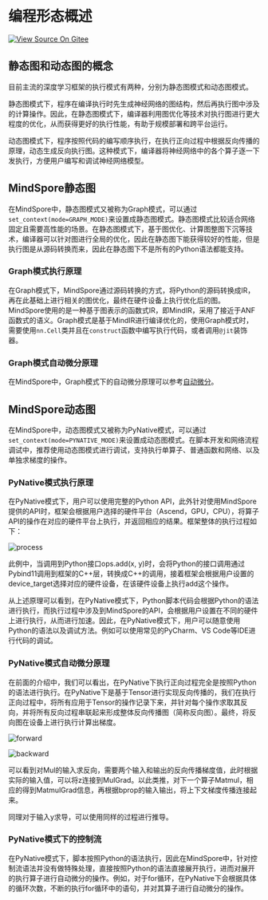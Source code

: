 # 编程形态概述

[![View Source On Gitee](https://mindspore-website.obs.cn-north-4.myhuaweicloud.com/website-images/master/resource/_static/logo_source.svg)](https://gitee.com/mindspore/docs/blob/master/docs/mindspore/source_zh_cn/model_train/program_form/overview.md)

## 静态图和动态图的概念

目前主流的深度学习框架的执行模式有两种，分别为静态图模式和动态图模式。

静态图模式下，程序在编译执行时先生成神经网络的图结构，然后再执行图中涉及的计算操作。因此，在静态图模式下，编译器利用图优化等技术对执行图进行更大程度的优化，从而获得更好的执行性能，有助于规模部署和跨平台运行。

动态图模式下，程序按照代码的编写顺序执行，在执行正向过程中根据反向传播的原理，动态生成反向执行图。这种模式下，编译器将神经网络中的各个算子逐一下发执行，方便用户编写和调试神经网络模型。

## MindSpore静态图

在MindSpore中，静态图模式又被称为Graph模式，可以通过`set_context(mode=GRAPH_MODE)`来设置成静态图模式。静态图模式比较适合网络固定且需要高性能的场景。在静态图模式下，基于图优化、计算图整图下沉等技术，编译器可以针对图进行全局的优化，因此在静态图下能获得较好的性能，但是执行图是从源码转换而来，因此在静态图下不是所有的Python语法都能支持。

### Graph模式执行原理

在Graph模式下，MindSpore通过源码转换的方式，将Python的源码转换成IR，再在此基础上进行相关的图优化，最终在硬件设备上执行优化后的图。MindSpore使用的是一种基于图表示的函数式IR，即MindIR，采用了接近于ANF函数式的语义。Graph模式是基于MindIR进行编译优化的，使用Graph模式时，需要使用`nn.Cell`类并且在`construct`函数中编写执行代码，或者调用`@jit`装饰器。

### Graph模式自动微分原理

在MindSpore中，Graph模式下的自动微分原理可以参考[自动微分](https://www.mindspore.cn/tutorials/zh-CN/master/beginner/autograd.html)。

## MindSpore动态图

在MindSpore中，动态图模式又被称为PyNative模式，可以通过`set_context(mode=PYNATIVE_MODE)`来设置成动态图模式。在脚本开发和网络流程调试中，推荐使用动态图模式进行调试，支持执行单算子、普通函数和网络、以及单独求梯度的操作。

### PyNative模式执行原理

在PyNative模式下，用户可以使用完整的Python API，此外针对使用MindSpore提供的API时，框架会根据用户选择的硬件平台（Ascend，GPU，CPU），将算子API的操作在对应的硬件平台上执行，并返回相应的结果。框架整体的执行过程如下：

![process](https://mindspore-website.obs.cn-north-4.myhuaweicloud.com/website-images/master/docs/mindspore/source_zh_cn/design/images/framework.png)

此例中，当调用到Python接口ops.add(x, y)时，会将Python的接口调用通过Pybind11调用到框架的C++层，转换成C++的调用，接着框架会根据用户设置的device_target选择对应的硬件设备，在该硬件设备上执行add这个操作。

从上述原理可以看到，在PyNative模式下，Python脚本代码会根据Python的语法进行执行，而执行过程中涉及到MindSpore的API，会根据用户设置在不同的硬件上进行执行，从而进行加速。因此，在PyNative模式下，用户可以随意使用Python的语法以及调试方法。例如可以使用常见的PyCharm、VS Code等IDE进行代码的调试。

### PyNative模式自动微分原理

在前面的介绍中，我们可以看出，在PyNative下执行正向过程完全是按照Python的语法进行执行。在PyNative下是基于Tensor进行实现反向传播的，我们在执行正向过程中，将所有应用于Tensor的操作记录下来，并针对每个操作求取其反向，并将所有反向过程串联起来形成整体反向传播图（简称反向图）。最终，将反向图在设备上进行执行计算出梯度。

![forward](https://mindspore-website.obs.cn-north-4.myhuaweicloud.com/website-images/master/docs/mindspore/source_zh_cn/design/images/forward.png)

![backward](https://mindspore-website.obs.cn-north-4.myhuaweicloud.com/website-images/master/docs/mindspore/source_zh_cn/design/images/backward.png)

可以看到对Mul的输入求反向，需要两个输入和输出的反向传播梯度值，此时根据实际的输入值，可以将z连接到MulGrad。以此类推，对下一个算子Matmul，相应的得到MatmulGrad信息，再根据bprop的输入输出，将上下文梯度传播连接起来。

同理对于输入y求导，可以使用同样的过程进行推导。

### PyNative模式下的控制流

在PyNative模式下，脚本按照Python的语法执行，因此在MindSpore中，针对控制流语法并没有做特殊处理，直接按照Python的语法直接展开执行，进而对展开的执行算子进行自动微分的操作。例如，对于for循环，在PyNative下会根据具体的循环次数，不断的执行for循环中的语句，并对其算子进行自动微分的操作。
